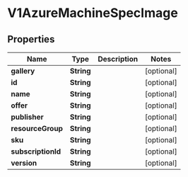# V1AzureMachineSpecImage

## Properties
Name | Type | Description | Notes
------------ | ------------- | ------------- | -------------
**gallery** | **String** |  |  [optional]
**id** | **String** |  |  [optional]
**name** | **String** |  |  [optional]
**offer** | **String** |  |  [optional]
**publisher** | **String** |  |  [optional]
**resourceGroup** | **String** |  |  [optional]
**sku** | **String** |  |  [optional]
**subscriptionId** | **String** |  |  [optional]
**version** | **String** |  |  [optional]
